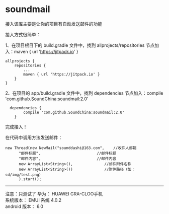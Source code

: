 # soundmail

接入该库主要是让你的项目有自动发送邮件的功能

接入方式很简单：

1、在项目根目下的 build.gradle 文件中，找到 allprojects/repositories 节点加入：maven { url 'https://jitpack.io' }

	allprojects {
		repositories {
			...
			maven { url 'https://jitpack.io' }
		}
	}
  
2、在项目的 app/build.gradle 文件中，找到 dependencies 节点加入：compile 'com.github.SoundChina:soundmail:2.0'
  
	  dependencies {
			compile 'com.github.SoundChina:soundmail:2.0'
		}

完成接入！

在代码中调用方法发送邮件：

	new Thread(new NewMail("sounddashi@163.com",    //收件人邮箱
		  "邮件标题",                         //邮件标题
		  "邮件内容",                         //邮件内容
		  new ArrayList<String>(),              //邮件附件名称
		  new ArrayList<String>())              //附件路径（如：sd/img/test.png）
		  ).start();  
          

--------------------------------------------------------------------------------------------------

注意：只测试了
华为：          HUAWEI GRA-CLOO手机 <br> 
系统版本：       EMUI 系统 4.0.2  <br> 
android 版本：  6.0 <br> 
